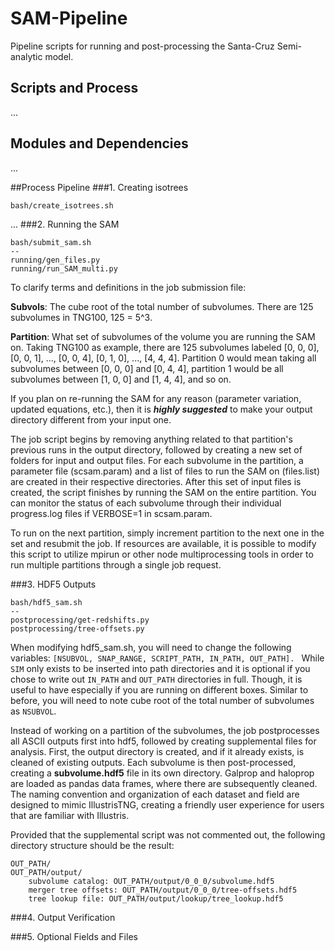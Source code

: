 # SAM-Pipeline
Pipeline scripts for running and post-processing the Santa-Cruz Semi-analytic model.
 
## Scripts and Process
...

## Modules and Dependencies
...

##Process Pipeline
###1. Creating isotrees
```
bash/create_isotrees.sh
```

...
###2. Running the SAM
```
bash/submit_sam.sh
--
running/gen_files.py
running/run_SAM_multi.py
```
To clarify terms and definitions in the job submission file: 

**Subvols**: The cube root of the total number of subvolumes. There are 125 subvolumes in TNG100, 125 = 5^3. 

**Partition**: What set of subvolumes of the volume you are running the SAM on. 
Taking TNG100 as example, there are 125 subvolumes labeled [0, 0, 0], [0, 0, 1], ..., [0, 0, 4], [0, 1, 0], 
..., [4, 4, 4]. Partition 0 would mean taking all subvolumes between [0, 0, 0] and [0, 4, 4], partition 1 would
be all subvolumes between [1, 0, 0] and [1, 4, 4], and so on. 

If you plan on re-running the SAM for any reason (parameter variation, updated equations, etc.), then it is 
***highly suggested*** to make your output directory different from your input one.  

The job script begins by removing anything related to that partition's previous runs in the output directory, followed 
by creating a new set of folders for input and output files. For each subvolume in the partition, a parameter file 
(scsam.param) and a list of files to run the SAM on (files.list) are created in their respective directories. After this
set of input files is created, the script finishes by running the SAM on the entire partition. You can monitor the status
of each subvolume through their individual progress.log files if VERBOSE=1 in scsam.param. 

To run on the next partition, simply increment partition to the next one in the set and resubmit the job.
If resources are available, it is possible to modify this script to utilize mpirun or other node multiprocessing tools 
in order to run multiple partitions through a single job request. 

###3. HDF5 Outputs
```
bash/hdf5_sam.sh
--
postprocessing/get-redshifts.py
postprocessing/tree-offsets.py
```
When modifying hdf5_sam.sh, you will need to change the following variables: 
    ```[NSUBVOL, SNAP_RANGE, SCRIPT_PATH, IN_PATH, OUT_PATH]. ```
While ```SIM``` only exists to be inserted into path directories and it is optional if you chose to 
write out ```IN_PATH``` and ```OUT_PATH``` directories in full. Though, it is useful to have especially if you are 
running on different boxes. Similar to before, you will need to note cube root of the total number of subvolumes
as ```NSUBVOL```. 

Instead of working on a partition of the subvolumes, the job postprocesses all ASCII outputs first into hdf5, followed
by creating supplemental files for analysis. First, the output directory is created, and if it already exists, is cleaned
of existing outputs. Each subvolume is then post-processed, creating a **subvolume.hdf5** file in its own directory. 
Galprop and haloprop are loaded as pandas data frames, where there are subsequently cleaned. 
The naming convention and organization of each dataset and field are designed to mimic IllustrisTNG, 
creating a friendly user experience for users that are familiar with Illustris. 

Provided that the supplemental script was not commented out, the following directory structure should be the result:  

``` 
OUT_PATH/
OUT_PATH/output/
	subvolume catalog: OUT_PATH/output/0_0_0/subvolume.hdf5
	merger tree offsets: OUT_PATH/output/0_0_0/tree-offsets.hdf5
	tree lookup file: OUT_PATH/output/lookup/tree_lookup.hdf5
```

###4. Output Verification

###5. Optional Fields and Files


